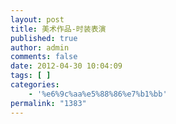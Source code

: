 ```yaml
---
layout: post
title: 美术作品-时装表演
published: true
author: admin
comments: false
date: 2012-04-30 10:04:09
tags: [ ]
categories:
    - '%e6%9c%aa%e5%88%86%e7%b1%bb'
permalink: "1383"
---
```

